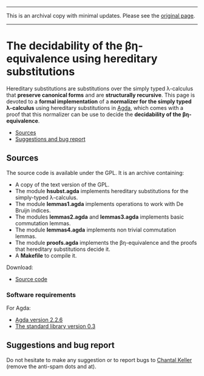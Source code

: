 -------------------------------------------------------------------------------

This is an archival copy with minimal updates.  Please see the [original page](https://www.lri.fr/~keller/Recherche/hsubst.html).

-------------------------------------------------------------------------------


# The decidability of the βη-equivalence using hereditary substitutions

Hereditary substitutions are substitutions over the simply typed λ-calculus that **preserve canonical forms** and are **structurally recursive**. This page is devoted to a **formal implementation** of a **normalizer for the simply typed λ-calculus** using hereditary substitutions in [Agda](http://wiki.portal.chalmers.se/agda), which comes with a proof that this normalizer can be use to decide the **decidability of the βη-equivalence**.

- [Sources](#sources)
- [Suggestions and bug report](#suggestions-and-bug-report)

## Sources

The source code is available under the GPL. It is an archive containing:
- A copy of the text version of the GPL.
- The module **hsubst.agda** implements hereditary substitutions for the simply-typed λ-calculus.
- The module **lemmas1.agda** implements operations to work with De Bruijn indices.
- The modules **lemmas2.agda** and **lemmas3.agda** implements basic commutation lemmas.
- The module **lemmas4.agda** implements non trivial commutation lemmas.
- The module **proofs.agda** implements the βη-equivalence and the proofs that hereditary substitutions decide it.
- A **Makefile** to compile it.

Download:
- [Source code](https://www.lri.fr/~keller/Documents-recherche/Stage08/Hereditary-substitution/hsubst.tar.gz)

### Software requirements

For Agda:
- [Agda version 2.2.6](http://code.haskell.org/Agda/Agda-2.2.6.tar.gz)
- [The standard library version 0.3](http://www.cs.nott.ac.uk/~nad/software/lib-0.3.tar.gz)

## Suggestions and bug report

Do not hesitate to make any suggestion or to report bugs to <a href="mailto:keller%20at%20lix%20dot%20polytechnique%20dot%20fr">Chantal Keller</a> (remove the anti-spam dots and at).
